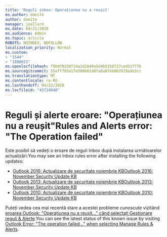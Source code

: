 ```yaml
---
title: 'Reguli inbox: Operațiunea nu a reușit'
ms.author: daeite
author: daeite
manager: joallard
ms.date: 04/21/2020
ms.audience: Admin
ms.topic: article
ROBOTS: NOINDEX, NOFOLLOW
localization_priority: Normal
ms.custom:
- "1544"
- "1800021"
ms.openlocfilehash: f9b0f8250724a2d2049a5d4b5358727ced31777b
ms.sourcegitcommit: 55eff703a17e500681d8fa6a87eb067019ade3cc
ms.translationtype: MT
ms.contentlocale: ro-RO
ms.lasthandoff: 04/22/2020
ms.locfileid: "43724640"
---
```

# <a name="rules-and-alerts-error-the-operation-failed"></a><span data-ttu-id="0cd49-102">Reguli și alerte eroare: "Operațiunea nu a reușit"</span><span class="sxs-lookup"><span data-stu-id="0cd49-102">Rules and Alerts error: "The Operation failed"</span></span>

<span data-ttu-id="0cd49-103">Este posibil să vedeți o eroare de reguli Inbox după instalarea următoarelor actualizări:</span><span class="sxs-lookup"><span data-stu-id="0cd49-103">You may see an Inbox rules error after installing the following updates:</span></span>

- [<span data-ttu-id="0cd49-104">Outlook 2016: Actualizare de securitate noiembrie KB</span><span class="sxs-lookup"><span data-stu-id="0cd49-104">Outlook 2016: November Security Update KB</span></span>](https://support.microsoft.com/help/4461506)
- [<span data-ttu-id="0cd49-105">Outlook 2013: Actualizare de securitate noiembrie KB</span><span class="sxs-lookup"><span data-stu-id="0cd49-105">Outlook 2013: November Security Update KB</span></span>](https://support.microsoft.com/help/4461486)
- [<span data-ttu-id="0cd49-106">Outlook 2010: Actualizare de securitate noiembrie KB</span><span class="sxs-lookup"><span data-stu-id="0cd49-106">Outlook 2010: November Security Update KB</span></span>](https://support.microsoft.com/help/4461585)

<span data-ttu-id="0cd49-107">Puteți vedea cea mai recentă stare a acestei probleme cunoscute vizitând [eroarea Outlook: "Operațiunea nu a reușit..." când selectați Gestionare reguli & Alerte](https://support.office.com/article/Outlook-Error-The-operation-failed-when-selecting-Manage-Rules-Alerts-64b6ff77-98c2-4564-9cbf-25bd8e17fb8b%20).</span><span class="sxs-lookup"><span data-stu-id="0cd49-107">You can see the latest status of this known issue by visiting [Outlook Error: "The operation failed..." when selecting Manage Rules & Alerts](https://support.office.com/article/Outlook-Error-The-operation-failed-when-selecting-Manage-Rules-Alerts-64b6ff77-98c2-4564-9cbf-25bd8e17fb8b%20).</span></span>